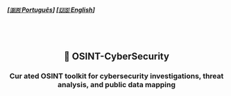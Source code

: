 
##### \[[🇧🇷 Português](README.pt_BR.md)\] \[**[🇺🇸 English](README.md)**\]   

<br><br>

##   <p align="center">🔐  OSINT-CyberSecurity
###  <p align="center"> Cur ated OSINT toolkit for cybersecurity investigations, threat analysis, and public data mapping
